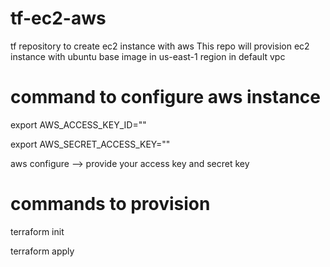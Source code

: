 # tf-ec2-aws
tf repository to create ec2 instance with aws 
This repo will provision ec2 instance with ubuntu base image in us-east-1 region in default vpc

# command to configure aws instance
export AWS_ACCESS_KEY_ID="<yourkey>"

export AWS_SECRET_ACCESS_KEY="<yoursecretkey>"

aws configure --> provide your access key and secret key
# commands to provision

terraform init 

terraform apply 

